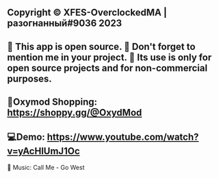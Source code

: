 Copyright © XFES-OverclockedMA | разогнанный#9036 2023
------------------
🗽 This app is open source.
🐉 Don't forget to mention me in your project.
🐍 Its use is only for open source projects and for non-commercial purposes.
------------------
🛒Oxymod Shopping: https://shoppy.gg/@OxydMod
------------------
💻Demo: https://www.youtube.com/watch?v=yAcHlUmJ1Oc
------------------
🎵 Music: Call Me - Go West
